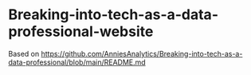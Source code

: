 # Breaking-into-tech-as-a-data-professional-website
Based on https://github.com/AnniesAnalytics/Breaking-into-tech-as-a-data-professional/blob/main/README.md
